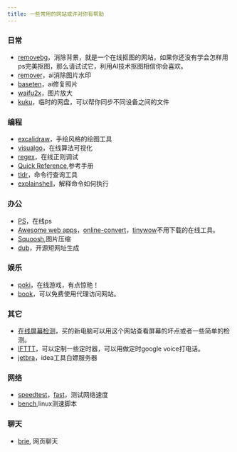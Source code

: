 ```yaml
---
title: 一些常用的网站或许对你有帮助
---
```

### 日常
* [removebg](https://www.remove.bg/zh)，消除背景，就是一个在线抠图的网站，如果你还没有学会怎样用ps完美抠图，那么请试试它，利用AI技术抠图相信你会喜欢。
* [remover](https://remover.zmo.ai)，ai消除图片水印
* [baseten](https://app.baseten.co/apps/QPp4nPE/operator_views/RqgOnqV)，ai修复照片
* [waifu2x](https://waifu2x.udp.jp/)，图片放大
* [kuku](https://d.kuku.lu/)，临时的网盘，可以帮你同步不同设备之间的文件

### 编程
* [excalidraw](https://excalidraw.com/)，手绘风格的绘图工具
* [visualgo](https://visualgo.net/en)，在线算法可视化
* [regex](https://regex101.com/)，在线正则调试
* [Quick Reference](https://wangchujiang.com/reference/),参考手册
* [tldr](https://tldr.sh/)，命令行查询工具
* [explainshell](https://explainshell.com/)，解释命令如何执行


### 办公
* [PS](https://ps.gaoding.com/)，在线ps
* [Awesome web apps](https://123apps.com/)，[online-convert](https://www.online-convert.com/)，[tinywow](https://tinywow.com/)不用下载的在线工具。
* [Squoosh](https://squoosh.app/),图片压缩
* [dub](https://dub.sh/)，开源短网址生成


### 娱乐
* [poki](https://poki.com/)，在线游戏，有点惊艳！
* [book](https://www.vpnbook.com/)，可以免费使用代理访问网站。


### 其它
* [在线屏幕检测](https://screen.bmcx.com/#welcome)，买的新电脑可以用这个网站查看屏幕的坏点或者一些简单的检测。
* [IFTTT](https://ifttt.com/)，可以定制一些定时器，可以用做定时google voice打电话。
* [jetbra](https://3.jetbra.in/)，idea工具白嫖服务器


### 网络
* [speedtest](https://www.speedtest.net/)，[fast](https://fast.com/)，测试网络速度
* [bench](https://bench.sh/),linux测速脚本


### 聊天
* [brie](https://brie.fi/ng), 网页聊天
